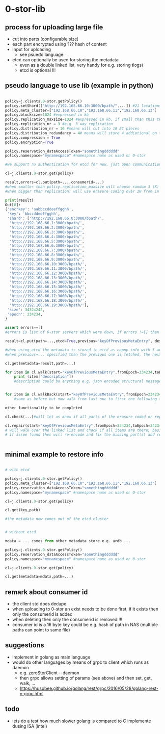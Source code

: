 
# 0-stor-lib

## process for uploading large file

- cut into parts (configurable size)
- each part encrypted using ??? hash of content
- input for uploading
   - see psuedo language
- etcd can optionally be used for storing the metadata
    - even as a double linked list, very handy for e.g. storing tlogs)
    - etcd is optional !!!

## pseudo language to use lib (example in python)

```python

policy=j.clients.0-stor.getPolicy()
policy.setShard(["http://192.168.66.10:3000/bpath/",...]) #21 locations (always at least 1 more than distr nr + redundancy)
policy.meta_cluster=["192.168.66.10","192.168.66.11","192.168.66.13"]
policy.blocksize=1024 #expressed in kb
policy.replication_maxsize=1024 #expressed in kb, if small than this then will be X way replication
policy.replication_nr = 3 #e.g. 3 way replication
policy.distribution_nr = 16 #means will cut into 16 EC pieces
policy.distribution_redundancy = 4# means will store 4 addiotional on top of 16
policy.compression = True
policy.encryption=True

policy.reservation_dataAccessToken="somethingdddddd"
policy.namespace="mynamespace" #namespace name as used on 0-stor

#we support no authentication for etcd for now, just open communication

cl=j.clients.0-stor.get(policy)

result,errors=cl.put(path=...,consumerid=...)
#when smaller than policy.replication_maxsize will choose random 3 (X) locations out of first shard untill success
#when bigger than replication: will use erasure coding over 20 from in this case 21 specified (random !)

print(result)
Out[8]:
{'encrkey': 'aabbccddeeffgghh',
 'key': 'bbccddeeffgghh',
 'shard': ['http://192.168.66.0:3000/bpath/',
  'http://192.168.66.1:3000/bpath/',
  'http://192.168.66.2:3000/bpath/',
  'http://192.168.66.3:3000/bpath/',
  'http://192.168.66.4:3000/bpath/',
  'http://192.168.66.5:3000/bpath/',
  'http://192.168.66.6:3000/bpath/',
  'http://192.168.66.7:3000/bpath/',
  'http://192.168.66.8:3000/bpath/',
  'http://192.168.66.9:3000/bpath/',
  'http://192.168.66.10:3000/bpath/',
  'http://192.168.66.11:3000/bpath/',
  'http://192.168.66.12:3000/bpath/',
  'http://192.168.66.13:3000/bpath/',
  'http://192.168.66.14:3000/bpath/',
  'http://192.168.66.15:3000/bpath/',
  'http://192.168.66.16:3000/bpath/',
  'http://192.168.66.17:3000/bpath/',
  'http://192.168.66.18:3000/bpath/',
  'http://192.168.66.19:3000/bpath/'],
 'size': 34324242,
 'epoch': 234234,
}

assert errors==[]
#errors is list of 0-stor servers which were down, if errors !=[] then a repair is needed to fix the store

result=cl.put(path=...,etcd=True,previous="keyOfPreviousMetaEntry", description="something",consumerid=... ) #will store the metadata in etcd

#when using etcd the metadata is stored in etcd as capnp info with 3 additional fields: previous, next & description
#when previous=... specified then the previous one is fetched, the next pointed to the new one, the release bumped (to make sure etcd does paxos well), and the new one is pointed back to the previous one, this creates a double linked list.

cl.get(metadata=result,path=...)

for item in cl.walk(start="keyOfPreviousMetaEntry",fromEpoch=234234,toEpoch=342344):
    print (item["description"])
    #description could be anything e.g. json encoded structural message which can be used to walk over history


for item in cl.walkBack(start="keyOfPreviousMetaEntry",fromEpoch=234234,toEpoch=342344):
    #same as before but now walk from last one to first one following the criteria

other functionality to be completed

cl.check(...)#will let us know if all parts of the erasure coded or replicated items are there

cl.repair(start="keyOfPreviousMetaEntry",fromEpoch=234234,toEpoch=342344,verify=True)
# will walk over the linked list and check if all items are there, basically do cl.check of each item
# if issue found then will re-encode and fix the missing part(s) and rewrite the metadata (release nr up)



```

## minimal example to restore info

```python

# with etcd

policy=j.clients.0-stor.getPolicy()
policy.meta_cluster=["192.168.66.10","192.168.66.11","192.168.66.13"]
policy.reservation_dataAccessToken="somethingdddddd"
policy.namespace="mynamespace" #namespace name as used on 0-stor

cl=j.clients.0-stor.get(policy)

cl.get(key,path)

#the metadata now comes out of the etcd cluster

```

```python

# without etcd

mdata = ... comes from other metadata store e.g. ardb ...

policy=j.clients.0-stor.getPolicy()
policy.reservation_dataAccessToken="somethingdddddd"
policy.namespace="mynamespace" #namespace name as used on 0-stor

cl=j.clients.0-stor.get(policy)

cl.get(metadata=mdata,path=...)
```

## remark about consumer id

- the client std does dedupe
- when uploading to 0-stor an exist needs to be done first, if it exists then only the consumerid is added
- when deleting then only the consumerid is removed !!!
- consumer id is a 16 byte key could be e.g. hash of path in NAS (multiple paths can point to same file)

## suggestions

- implement in golang as main language
- would do other languages by means of grpc to client which runs as daemon
    - e.g. zeroStorClient --daemon
    - then grpc allows setting of params (see above) and then set, get, walk, ...
    - https://husobee.github.io/golang/rest/grpc/2016/05/28/golang-rest-v-grpc.html

## todo
- lets do a test how much slower golang is compared to C implemente dusing ISA (intel)
